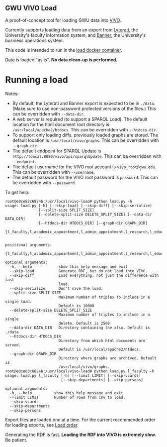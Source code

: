 GWU VIVO Load
-------------

A proof-of-concept tool for loading GWU data into [VIVO](http://vivoweb.org).
 
Currently supports loading data from an export from 
[Lyterati](http://www.entigence.com/#!lyterati/c6jw), the University's faculty information 
system, and [Banner](https://banweb.gwu.edu), the University's business operations system.

This code is intended to run in the [load docker container](https://github.com/gwu-libraries/vivo-docker).

Data is loaded "as is".  **No data clean-up is performed.**

Running a load
===========
Notes:

* By default, the Lyterati and Banner export is expected to be in `./data`.  (Make sure to use 
non-password protected versions of the files.)  This can be overridden with `--data-dir`.
* A web server is required (to support a SPARQL Load).  The default location for the 
html document root directory is `/usr/local/apache2/htdocs`.  This can be overridden with `--htdocs-dir`.
* To support only loading diffs, previously loaded graphs are stored.  The default location is `/usr/local/vivo/graphs`.
This can be overridden with `--graph-dir`.
* The default endpoint for SPARQL Update is `http://tomcat:8080/vivo/api/sparqlUpdate`.  This can be overridden with `--endpoint`.
* The default username for the VIVO root account is `vivo_root@gwu.edu`.  This can be overridden with `--username`.
* The default password for the VIVO root password is `password`.  This can be overridden with `--password`.

To get help:

```
root@e0ce83c6824b:/usr/local/vivo-load# python load.py -h
usage: load.py [-h] [--skip-load] [--skip-diff] [--skip-serialize]
               [--split-size SPLIT_SIZE]
               [--delete-split-size DELETE_SPLIT_SIZE] [--data-dir DATA_DIR]
               [--htdocs-dir HTDOCS_DIR] [--graph-dir GRAPH_DIR]
               {l_faculty,l_academic_appointment,l_admin_appointment,l_research,l_education,l_courses,l_service,b_orgn,b_college,b_department,b_demographic,b_emplappt,b_acadappt,b_courses}
               ...

positional arguments:
  {l_faculty,l_academic_appointment,l_admin_appointment,l_research,l_education,l_courses,l_service,b_orgn,b_college,b_department,b_demographic,b_emplappt,b_acadappt,b_courses}

optional arguments:
  -h, --help            show this help message and exit
  --skip-load           Generate RDF, but do not load into VIVO.
  --skip-diff           Load everything, not just the difference with last
                        load.
  --skip-serialize      Don't save the load.
  --split-size SPLIT_SIZE
                        Maximum number of triples to include in a single load.
                        Default is 10000
  --delete-split-size DELETE_SPLIT_SIZE
                        Maximum number of triples to include in a single
                        delete. Default is 2500
  --data-dir DATA_DIR   Directory containing the xlsx. Default is ./data
  --htdocs-dir HTDOCS_DIR
                        Directory from which html documents are served.
                        Default is /usr/local/apache2/htdocs.
  --graph-dir GRAPH_DIR
                        Directory where graphs are archived. Default is
                        /usr/local/vivo/graphs.
root@e0ce83c6824b:/usr/local/vivo-load# python load.py l_faculty -h
usage: load.py l_faculty [-h] [--limit LIMIT] [--skip-vcards]
                         [--skip-departments] [--skip-persons]

optional arguments:
  -h, --help          show this help message and exit
  --limit LIMIT       Number of rows from csv to load.
  --skip-vcards
  --skip-departments
  --skip-persons

```

Export files are loaded one at a time.  For the current recommended order for loading exports, see 
[Load order](https://github.com/gwu-libraries/vivo-load/wiki/Load-order).

Generating the RDF is fast.  **Loading the RDF into VIVO is extremely slow.**  Be patient.

